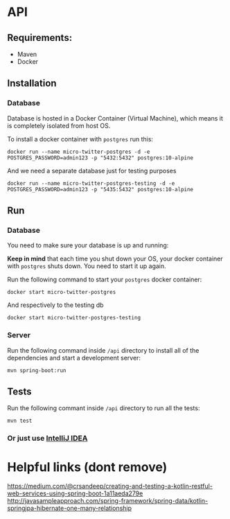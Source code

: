 # API

## Requirements:

 * Maven
 * Docker

## Installation

### Database

Database is hosted in a Docker Container (Virtual Machine), which means it is completely isolated from host OS.

To install a docker container with `postgres` run this:
```shell
docker run --name micro-twitter-postgres -d -e POSTGRES_PASSWORD=admin123 -p "5432:5432" postgres:10-alpine
```

And we need a separate database just for testing purposes
```shell
docker run --name micro-twitter-postgres-testing -d -e POSTGRES_PASSWORD=admin123 -p "5435:5432" postgres:10-alpine
```

## Run

### Database

You need to make sure your database is up and running:

**Keep in mind** that each time you shut down your OS, your docker container with `postgres` shuts down. You need to start it up again.

Run the following command to start your `postgres` docker container:
```shell
docker start micro-twitter-postgres
```

And respectively to the testing db
```shell
docker start micro-twitter-postgres-testing
```

### Server

Run the following command inside `/api` directory to install all of the dependencies and start a development server:

```shell
mvn spring-boot:run
```

## Tests

Run the following commant inside `/api` directory to run all the tests:

```shell
mvn test
```

### Or just use [IntelliJ IDEA](https://www.jetbrains.com/idea/)

# Helpful links (dont remove)

https://medium.com/@crsandeep/creating-and-testing-a-kotlin-restful-web-services-using-spring-boot-1a11aeda279e
http://javasampleapproach.com/spring-framework/spring-data/kotlin-springjpa-hibernate-one-many-relationship
